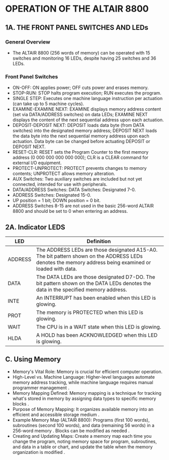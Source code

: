 # OPERATION OF THE ALTAIR 8800

## 1A. THE FRONT PANEL SWITCHES AND LEDs

### General Overview
 - The ALTAIR 8800 (256 words of memory) can be operated with 15 switches and monitoring 16 LEDs, despite having 25 switches and 36 LEDs.
### Front Panel Switches
 - ON-OFF: ON applies power; OFF cuts power and erases memory.
 - STOP-RUN: STOP halts program execution; RUN executes the program.
 - SINGLE STEP: Executes one machine language instruction per actuation (can take up to 5 machine cycles).
 - EXAMINE-EXAMINE NEXT: EXAMINE displays memory address content (set via DATA/ADDRESS switches) on data LEDs; EXAMINE NEXT displays the content of the next sequential address upon each actuation.
 - DEPOSIT-DEPOSIT NEXT: DEPOSIT loads data byte (from DATA switches) into the designated memory address; DEPOSIT NEXT loads the data byte into the next sequential memory address upon each actuation. Data byte can be changed before actuating DEPOSIT or DEPOSIT NEXT.
 - RESET-CLR: RESET sets the Program Counter to the first memory address (0 000 000 000 000 000); CLR is a CLEAR command for external I/O equipment.
 - PROTECT-UNPROTECT: PROTECT prevents changes to memory contents; UNPROTECT allows memory alteration.
 - AUX Switches: Two auxiliary switches are included but not yet connected, intended for use with peripherals.
 - DATA/ADDRESS Switches: DATA Switches: Designated 7-0.
 - ADDRESS Switches: Designated 15-0.
 - UP position = 1 bit; DOWN position = 0 bit.
 - ADDRESS Switches 8-15 are not used in the basic 256-word ALTAIR 8800 and should be set to 0 when entering an address.


## 2A. Indicator LEDS

| LED | Definition |
|--------|---------|
| ADDRESS | The ADDRESS LEDs are those designated A15-A0. The bit pattern shown on the ADDRESS LEDs denotes the memory address being examined or loaded with data.|
| DATA | The DATA LEDs are those designated D7-DO. The bit pattern shown on the DATA LEDs denotes the data in the specified memory address. |
| INTE | An INTERRUPT has been enabled when this LED is glowing. |
| PROT | The memory is PROTECTED when this LED is glowing. |
| WAIT | The CPU is in a WAIT state when this LED is glowing.|
| HLDA | A HOLD has been ACKNOWLEDGED when this LED is glowing. |


## C. Using Memory

 - Memory's Vital Role: Memory is crucial for efficient computer operation.
 - High-Level vs. Machine Language: Higher-level languages automate memory address tracking, while machine language requires manual programmer management .
 - Memory Mapping Defined: Memory mapping is a technique for tracking what's stored in memory by assigning data types to specific memory blocks .
 - Purpose of Memory Mapping: It organizes available memory into an efficient and accessible storage medium .
 - Example Memory Map (ALTAIR 8800): Programs (first 100 words), subroutines (second 100 words), and data (remaining 56 words) in a 256-word memory . Blocks can be modified as needed .
 - Creating and Updating Maps: Create a memory map each time you change the program, noting memory space for program, subroutines, and data in a table or chart, and update the table when the memory organization is modified . 
